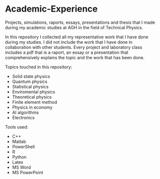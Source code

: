 # Academic-Experience
Projects, simulations, raports, essays, presentations and thesis that I made during my academic studies at AGH in the field of Technical Physics.

In this repository I collected all my representative work that I have done during my studies. I did not include the work that I have done
in collaboration with other students. Every project and laboratory class includes a pdf that is a raport, an essay or a presentation
that comprehensively explains the topic and the work that has been done.

Topics touched in this repository:
  - Solid state physics
  - Quantum physics
  - Statistical physics
  - Enviromental physics
  - Theoretical physics
  - Finite element method
  - Physics in economy
  - AI algorithms
  - Electronics
  
Tools used:
  - C++
  - Matlab
  - PowerShell
  - R
  - Python
  - Latex
  - MS Word
  - MS PowerPoint

